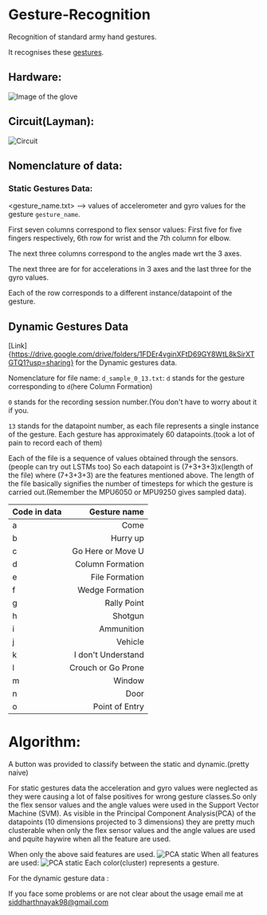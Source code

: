 # Gesture-Recognition
Recognition of standard army hand gestures.

It recognises these [gestures](https://www.zombiehunters.org/wiki/index.php/Military_Hand_Signals).

## Hardware:
![Image of the glove](https://github.com/nsidn98/Gesture-Recognition/blob/master/FullSizeRender.jpg)

## Circuit(Layman):
![Circuit](https://github.com/nsidn98/Gesture-Recognition/blob/master/gesture%20recognition_bb.jpg)


## Nomenclature of data:
### Static Gestures Data: 
<gesture_name.txt> --> values of accelerometer and gyro values for the gesture `gesture_name`.

First seven columns correspond to flex sensor values: First five for five fingers respectively, 6th row for wrist and the 7th column for elbow. 

The next three columns correspond to the angles made wrt the 3 axes.

The next three are for for accelerations in 3 axes and the last three for the gyro values.

Each of the row corresponds to a different instance/datapoint of the gesture.


## Dynamic Gestures Data
[Link]{https://drive.google.com/drive/folders/1FDEr4vginXFtD69GY8WtL8kSirXTGTQ1?usp=sharing} for the Dynamic gestures data.

Nomenclature for file name: 
`d_sample_0_13.txt`: `d` stands for the gesture corresponding to `d`(here Column Formation)

`0` stands for the recording session number.(You don't have to worry about it if you.

`13` stands for the datapoint number, as each file represents a single instance of the gesture. Each gesture has approximately 60 datapoints.(took a lot of pain to record each of them)

Each of the file is a sequence of values obtained through the sensors. (people can try out LSTMs too) So each datapoint is (7+3+3+3)x(length of the file) where (7+3+3+3) are the features mentioned above. The length of the file basically signifies the number of timesteps for which the gesture is carried out.(Remember the MPU6050 or MPU9250 gives sampled data).


| Code in data | Gesture name|
|--------------|-------------:|
|a|Come|
|b|Hurry up|
|c|Go Here or Move U|
|d|Column Formation|
|e|File Formation|
|f|Wedge Formation|
|g|Rally Point|
|h|Shotgun|
|i|Ammunition|
|j|Vehicle|
|k|I don't Understand|
|l|Crouch or Go Prone|
|m|Window|
|n|Door|
|o|Point of Entry|
					
					
					
					
# Algorithm:
A button was provided to classify between the static and dynamic.(pretty naive)

For static gestures data the acceleration and gyro values were neglected as they were causing a lot of false positives for wrong gesture classes.So only the flex sensor values and the angle values were used in the Support Vector Machine (SVM).
As visible in the Principal Component Analysis(PCA) of the datapoints (10 dimensions projected to 3 dimensions) they are pretty much clusterable when only the flex sensor values and the angle values are used and pquite haywire when all the feature are used.

When only the above said features are used.
![PCA static](https://github.com/nsidn98/Gesture-Recognition/blob/master/PCA/Figure_1.png)
When all features are used:
![PCA static](https://github.com/nsidn98/Gesture-Recognition/blob/master/PCA/Figure_1%3D.png)
Each color(cluster) represents a gesture.

For the dynamic gesture data :


 If you face some problems or are not clear about the usage email me at [siddharthnayak98@gmail.com](mailto:siddharthnayak98gmail.com)

